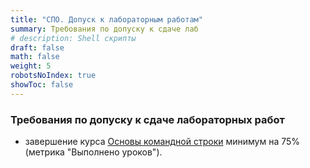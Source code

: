 ```yaml
---
title: "СПО. Допуск к лабораторным работам"
summary: Требования по допуску к сдаче лаб
# description: Shell скрипты
draft: false
math: false
weight: 5
robotsNoIndex: true
showToc: false
---
```


### Требования по допуску к сдаче лабораторных работ

* завершение курса [Основы командной строки](https://ru.hexlet.io/courses/cli-basics) минимум на 75% (метрика "Выполнено уроков").
